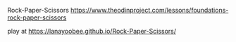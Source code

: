 Rock-Paper-Scissors
https://www.theodinproject.com/lessons/foundations-rock-paper-scissors

play at https://lanayoobee.github.io/Rock-Paper-Scissors/
